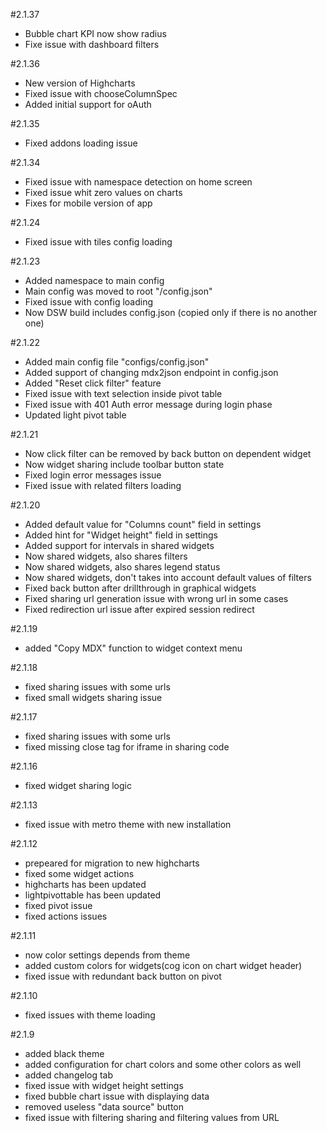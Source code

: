 #2.1.37
* Bubble chart KPI now show radius
* Fixe issue with dashboard filters
 
#2.1.36
* New version of Highcharts
* Fixed issue with chooseColumnSpec
* Added  initial support for oAuth

#2.1.35
* Fixed addons loading issue

#2.1.34
* Fixed issue with namespace detection on home screen
* Fixed issue whit zero values on charts
* Fixes for mobile version of app

#2.1.24
* Fixed issue with tiles config loading

#2.1.23
* Added namespace to main config
* Main config was moved to root "/config.json"
* Fixed issue with config loading
* Now DSW build includes config.json (copied only if there is no another one)

#2.1.22
* Added main config file "configs/config.json"
* Added support of changing mdx2json endpoint in config.json
* Added "Reset click filter" feature
* Fixed issue with text selection inside pivot table
* Fixed issue with 401 Auth error message during login phase
* Updated light pivot table

#2.1.21
* Now click filter can be removed by back button on dependent widget
* Now widget sharing include toolbar button state
* Fixed login error messages issue
* Fixed issue with related filters loading

#2.1.20
* Added default value for "Columns count" field in settings
* Added hint for "Widget height" field in settings
* Added support for intervals in shared widgets
* Now shared widgets, also shares filters
* Now shared widgets, also shares legend status
* Now shared widgets, don't takes into account default values of filters
* Fixed back button after drillthrough in graphical widgets
* Fixed sharing url generation issue with wrong url in some cases
* Fixed redirection url issue after expired session redirect 

#2.1.19
* added "Copy MDX" function to widget context menu

#2.1.18
* fixed sharing issues with some urls
* fixed small widgets sharing issue

#2.1.17
* fixed sharing issues with some urls
* fixed missing close tag for iframe in sharing code

#2.1.16
* fixed widget sharing logic

#2.1.13
* fixed issue with metro theme with new installation

#2.1.12
* prepeared for migration to new highcharts
* fixed some widget actions
* highcharts has been updated
* lightpivottable has been updated
* fixed pivot issue
* fixed actions issues

#2.1.11
* now color settings depends from theme
* added custom colors for widgets(cog icon on chart widget header)
* fixed issue with redundant back button on pivot

#2.1.10
* fixed issues with theme loading

#2.1.9
* added black theme
* added configuration for chart colors and some other colors as well
* added changelog tab
* fixed issue with widget height settings
* fixed bubble chart issue with displaying data
* removed useless "data source" button
* fixed issue with filtering sharing and filtering values from URL